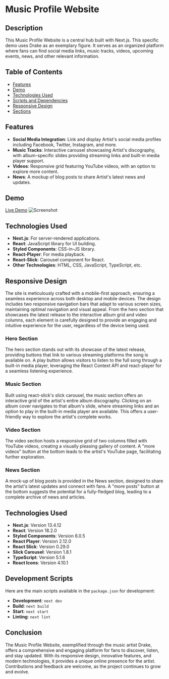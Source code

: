 # Music Profile Website

## Description

This Music Profile Website is a central hub built with Next.js. This specific demo uses Drake as an exemplary figure. It serves as an organized platform where fans can find social media links, music tracks, videos, upcoming events, news, and other relevant information.

## Table of Contents

- [Features](#features)
- [Demo](#demo)
- [Technologies Used](#technologies-used)
- [Scripts and Dependencies](#scripts-and-dependencies)
- [Responsive Design](#responsive-design)
- [Sections](#sections)

## Features

- **Social Media Integration**: Link and display Artist's social media profiles including Facebook, Twitter, Instagram, and more.
- **Music Tracks**: Interactive carousel showcasing Artist's discography, with album-specific slides providing streaming links and built-in media player support.
- **Videos**: Responsive grid featuring YouTube videos, with an option to explore more content.
- **News**: A mockup of blog posts to share Artist's latest news and updates.

## Demo

[Live Demo](https://music-profile-site.vercel.app/)
![Screenshot](/public/images/screenshot.png)

## Technologies Used

- **Next.js**: For server-rendered applications.
- **React**: JavaScript library for UI building.
- **Styled Components**: CSS-in-JS library.
- **React-Player**: For media playback.
- **React-Slick**: Carousel component for React.
- **Other Technologies**: HTML, CSS, JavaScript, TypeScript, etc.

## Responsive Design

The site is meticulously crafted with a mobile-first approach, ensuring a seamless experience across both desktop and mobile devices. The design includes two responsive navigation bars that adapt to various screen sizes, maintaining optimal navigation and visual appeal. From the hero section that showcases the latest release to the interactive album grid and video columns, each element is carefully designed to provide an engaging and intuitive experience for the user, regardless of the device being used.

### Hero Section

The hero section stands out with its showcase of the latest release, providing buttons that link to various streaming platforms the song is available on. A play button allows visitors to listen to the full song through a built-in media player, leveraging the React Context API and react-player for a seamless listening experience.

### Music Section

Built using react-slick's slick carousel, the music section offers an interactive grid of the artist's entire album discography. Clicking on an album cover navigates to that album's slide, where streaming links and an option to play in the built-in media player are available. This offers a user-friendly way to explore the artist's complete works.

### Video Section

The video section hosts a responsive grid of two columns filled with YouTube videos, creating a visually pleasing gallery of content. A "more videos" button at the bottom leads to the artist's YouTube page, facilitating further exploration.

### News Section

A mock-up of blog posts is provided in the News section, designed to share the artist's latest updates and connect with fans. A "more posts" button at the bottom suggests the potential for a fully-fledged blog, leading to a complete archive of news and articles.

## Technologies Used

- **Next.js**: Version 13.4.12
- **React**: Version 18.2.0
- **Styled Components**: Version 6.0.5
- **React Player**: Version 2.12.0
- **React Slick**: Version 0.29.0
- **Slick Carousel**: Version 1.8.1
- **TypeScript**: Version 5.1.6
- **React Icons**: Version 4.10.1

## Development Scripts

Here are the main scripts available in the `package.json` for development:

- **Development**: `next dev`
- **Build**: `next build`
- **Start**: `next start`
- **Linting**: `next lint`

## Conclusion

The Music Profile Website, exemplified through the music artist Drake, offers a comprehensive and engaging platform for fans to discover, listen, and stay updated. With its responsive design, innovative features, and modern technologies, it provides a unique online presence for the artist. Contributions and feedback are welcome, as the project continues to grow and evolve.
